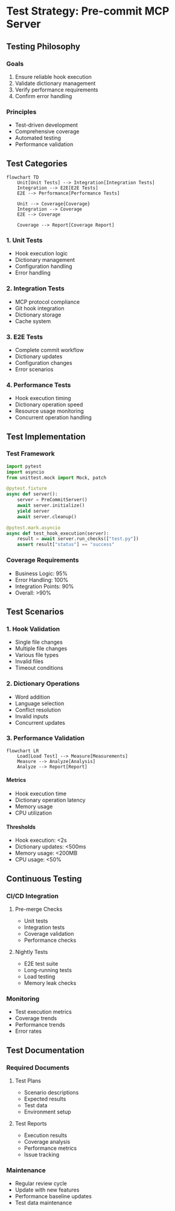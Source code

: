 # Test Strategy: Pre-commit MCP Server

## Testing Philosophy

### Goals
1. Ensure reliable hook execution
2. Validate dictionary management
3. Verify performance requirements
4. Confirm error handling

### Principles
- Test-driven development
- Comprehensive coverage
- Automated testing
- Performance validation

## Test Categories

```mermaid
flowchart TD
    Unit[Unit Tests] --> Integration[Integration Tests]
    Integration --> E2E[E2E Tests]
    E2E --> Performance[Performance Tests]

    Unit --> Coverage{Coverage}
    Integration --> Coverage
    E2E --> Coverage

    Coverage --> Report[Coverage Report]
```

### 1. Unit Tests
- Hook execution logic
- Dictionary management
- Configuration handling
- Error handling

### 2. Integration Tests
- MCP protocol compliance
- Git hook integration
- Dictionary storage
- Cache system

### 3. E2E Tests
- Complete commit workflow
- Dictionary updates
- Configuration changes
- Error scenarios

### 4. Performance Tests
- Hook execution timing
- Dictionary operation speed
- Resource usage monitoring
- Concurrent operation handling

## Test Implementation

### Test Framework
```python
import pytest
import asyncio
from unittest.mock import Mock, patch

@pytest.fixture
async def server():
    server = PreCommitServer()
    await server.initialize()
    yield server
    await server.cleanup()

@pytest.mark.asyncio
async def test_hook_execution(server):
    result = await server.run_checks(["test.py"])
    assert result["status"] == "success"
```

### Coverage Requirements
- Business Logic: 95%
- Error Handling: 100%
- Integration Points: 90%
- Overall: >90%

## Test Scenarios

### 1. Hook Validation
- Single file changes
- Multiple file changes
- Various file types
- Invalid files
- Timeout conditions

### 2. Dictionary Operations
- Word addition
- Language selection
- Conflict resolution
- Invalid inputs
- Concurrent updates

### 3. Performance Validation
```mermaid
flowchart LR
    Load[Load Test] --> Measure[Measurements]
    Measure --> Analyze[Analysis]
    Analyze --> Report[Report]
```

#### Metrics
- Hook execution time
- Dictionary operation latency
- Memory usage
- CPU utilization

#### Thresholds
- Hook execution: <2s
- Dictionary updates: <500ms
- Memory usage: <200MB
- CPU usage: <50%

## Continuous Testing

### CI/CD Integration
1. Pre-merge Checks
   - Unit tests
   - Integration tests
   - Coverage validation
   - Performance checks

2. Nightly Tests
   - E2E test suite
   - Long-running tests
   - Load testing
   - Memory leak checks

### Monitoring
- Test execution metrics
- Coverage trends
- Performance trends
- Error rates

## Test Documentation

### Required Documents
1. Test Plans
   - Scenario descriptions
   - Expected results
   - Test data
   - Environment setup

2. Test Reports
   - Execution results
   - Coverage analysis
   - Performance metrics
   - Issue tracking

### Maintenance
- Regular review cycle
- Update with new features
- Performance baseline updates
- Test data maintenance

